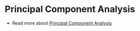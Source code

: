 # Principal Component Analysis
- Read more about [Principal Component Analysis](https://en.wikipedia.org/wiki/Principal_component_analysis)
